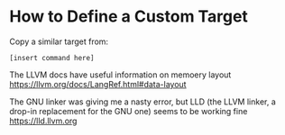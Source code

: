 # How to Define a Custom Target

Copy a similar target from:

```
[insert command here]
```

The LLVM docs have useful information on memoery layout
https://llvm.org/docs/LangRef.html#data-layout

The GNU linker was giving me a nasty error, but LLD (the LLVM linker, a drop-in replacement for the GNU one) seems to be working fine
https://lld.llvm.org